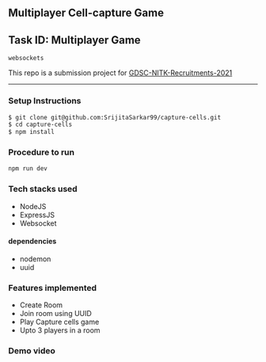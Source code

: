 ## Multiplayer Cell-capture Game

## Task ID: Multiplayer Game
`websockets`

This repo is a submission project for
[GDSC-NITK-Recruitments-2021](https://github.com/WebClub-NITK/GDSC-NITK-Recruitments-2021)

---
### Setup Instructions
```bash
$ git clone git@github.com:SrijitaSarkar99/capture-cells.git
$ cd capture-cells
$ npm install
```

### Procedure to run
```bash
npm run dev
```

### Tech stacks used
+ NodeJS
+ ExpressJS
+ Websocket

#### dependencies
+ nodemon
+ uuid


### Features implemented
+ Create Room
+ Join room using UUID
+ Play Capture cells game
+ Upto 3 players in a room

### Demo video